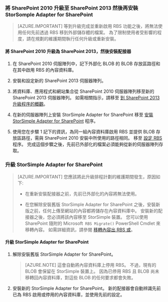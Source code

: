 <!--author=SharS last changed: 9/17/15-->

### 將 SharePoint 2010 升級至 SharePoint 2013 然後再安裝 StorSomple Adapter for SharePoint

>[AZURE.IMPORTANT] 等到升級完成並重新啟用 RBS 功能之後，將無法使用任何先前透過 RBS 移到外部儲存體的檔案。 為了限制使用者受影響的程度，請在規劃的維護期間執行任何升級或重新安裝。

#### 將 SharePoint 2010 升級為 SharePoint 2013，然後安裝配接器

1. 在 SharePoint 2010 伺服陣列中，記下外部化 BLOB 的 BLOB 存放區路徑和在其中啟用 RBS 的內容資料庫。 

2. 安裝和設定新的 SharePoint 2013 伺服器陣列。 

3. 將資料庫、應用程式和網站集合從 SharePoint 2010 伺服器陣列移至新的 SharePoint 2013 伺服器陣列。 如需相關指示，請移至 [到 SharePoint 2013 升級程序的概觀](https://technet.microsoft.com/library/cc262483.aspx)。

4. 在新的伺服器陣列上安裝 StorSimple Adapter for SharePoint 移至 [安裝 StorSimple Adapter for SharePoint](#install-the-storsimple-adapter-for-sharepoint) 程序。

5. 使用您在步驟 1 記下的資訊，為同一組內容資料庫啟用 RBS 並提供 BLOB 存放區路徑，需與 SharePoint 2010 安裝中所使用的路徑相同。 移至 [設定 RBS](#configure-rbs) 程序。 完成這個步驟之後，先前已外部化的檔案必須能夠從新的伺服器陣列存取。 

### 升級 StorSimple Adapter for SharePoint

>[AZURE.IMPORTANT] 您應該將此升級排程計劃的維護期間發生，原因如下:
>
>- 在重新安裝配接器之前，先前已外部化的內容將無法使用。
>
>- 在您解除安裝舊版 StorSimple Adapter for SharePoint 之後，安裝新版之前，任何上傳至網站的內容都將儲存在內容資料庫中。 安裝新的配接器之後，您必須將該內容移至 StorSimple 裝置。 您可以使用 SharePoint 隨附的 Microsoft` RBS Migrate()` PowerShell Cmdlet 來移轉內容。 如需詳細資訊，請參閱 [移轉內容出 RBS 或](https://technet.microsoft.com/library/ff628255.aspx)。 


#### 升級 StorSimple Adapter for SharePoint 

1. 解除安裝舊版 StorSimple Adapter for SharePoint。

    >[AZURE.NOTE] 這會自動將內容資料庫上停用 RBS。 不過，現有的 BLOB 會保留在 StorSimple 裝置上。 因為已停用 RBS 且 BLOB 尚未移轉回內容資料庫，對這些 BLOB 的任何要求都會失敗。 
 
2. 安裝新的 StorSimple Adapter for SharePoint。 新的配接器會自動辨識先前已為 RBS 啟用或停用的內容資料庫，並使用先前的設定。

